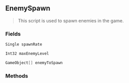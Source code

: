 ## EnemySpawn
> This script is used to spawn enemies in the game.
### Fields
```cs
Single spawnRate
```
```cs
Int32 maxEnemyLevel
```
```cs
GameObject[] enemyToSpawn
```

### Methods


